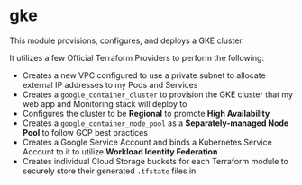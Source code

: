 # gke

This module provisions, configures, and deploys a GKE cluster.

It utilizes a few Official Terraform Providers to perform the following:
* Creates a new VPC configured to use a private subnet to allocate external IP addresses to my Pods and Services
* Creates a `google_container_cluster` to provision the GKE cluster that my web app and Monitoring stack will deploy to
* Configures the cluster to be **Regional** to promote **High Availability**
* Creates a `google_container_node_pool` as a **Separately-managed Node Pool** to follow GCP best practices
* Creates a Google Service Account and binds a Kubernetes Service Account to it to utilize **Workload Identity Federation**
* Creates individual Cloud Storage buckets for each Terraform module to securely store their generated `.tfstate` files in

